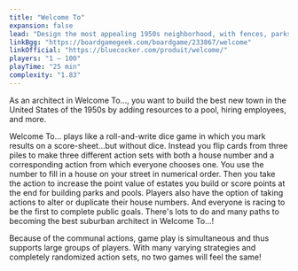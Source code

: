 ```yaml
---
title: "Welcome To"
expansion: false
lead: "Design the most appealing 1950s neighborhood, with fences, parks, and swimming pools. "
linkBgg: "https://boardgamegeek.com/boardgame/233867/welcome"
linkOfficial: "https://bluecocker.com/produit/welcome/"
players: "1 – 100"
playTime: "25 min"
complexity: "1.83"
---
```


As an architect in Welcome To..., you want to build the best new town in the United States of the 1950s by adding resources to a pool, hiring employees, and more.

Welcome To... plays like a roll-and-write dice game in which you mark results on a score-sheet...but without dice. Instead you flip cards from three piles to make three different action sets with both a house number and a corresponding action from which everyone chooses one. You use the number to fill in a house on your street in numerical order. Then you take the action to increase the point value of estates you build or score points at the end for building parks and pools. Players also have the option of taking actions to alter or duplicate their house numbers. And everyone is racing to be the first to complete public goals. There's lots to do and many paths to becoming the best suburban architect in Welcome To...!

Because of the communal actions, game play is simultaneous and thus supports large groups of players. With many varying strategies and completely randomized action sets, no two games will feel the same!
